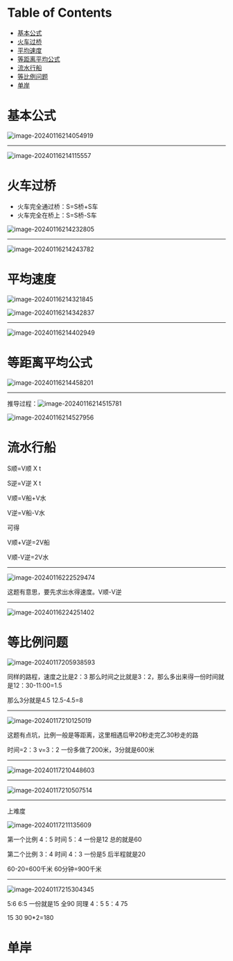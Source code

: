 # Table of Contents

* [基本公式](#基本公式)
* [火车过桥](#火车过桥)
* [平均速度](#平均速度)
* [等距离平均公式](#等距离平均公式)
* [流水行船](#流水行船)
* [等比例问题](#等比例问题)
* [单岸](#单岸)




# 基本公式

![image-20240116214054919](.images/image-20240116214054919.png)

---

![image-20240116214115557](.images/image-20240116214115557.png)

# 火车过桥

+ 火车完全通过桥：S=S桥+S车
+ 火车完全在桥上：S=S桥-S车

![image-20240116214232805](.images/image-20240116214232805.png)

----

![image-20240116214243782](.images/image-20240116214243782.png)

# 平均速度

![image-20240116214321845](.images/image-20240116214321845.png)

![image-20240116214342837](.images/image-20240116214342837.png)

----

![image-20240116214402949](.images/image-20240116214402949.png)

# 等距离平均公式

![image-20240116214458201](.images/image-20240116214458201.png)

----

推导过程：![image-20240116214515781](.images/image-20240116214515781.png)

![image-20240116214527956](.images/image-20240116214527956.png)

# 流水行船

S顺=V顺 X t

S逆=V逆 X t

V顺=V船+V水

V逆=V船-V水

可得  

V顺+V逆=2V船

V顺-V逆=2V水

----

![image-20240116222529474](.images/image-20240116222529474.png)

这题有意思，要先求出水得速度。V顺-V逆

---

![image-20240116224251402](.images/image-20240116224251402.png)

# 等比例问题

![image-20240117205938593](.images/image-20240117205938593.png)

同样的路程，速度之比是2：3 那么时间之比就是3：2，那么多出来得一份时间就是12：30-11:00=1.5

那么3分就是4.5  12.5-4.5=8

---

![image-20240117210125019](.images/image-20240117210125019.png)

这题有点坑，比例一般是等距离，这里相遇后甲20秒走完乙30秒走的路

时间=2：3 v=3：2  一份多做了200米，3分就是600米



---

![image-20240117210448603](.images/image-20240117210448603.png)

---

![image-20240117210507514](.images/image-20240117210507514.png)

---

上难度

![image-20240117211135609](.images/image-20240117211135609.png)

第一个比例 4：5 时间 5：4 一份是12 总的就是60

第二个比例 3：4 时间 4：3 一份是5 后半程就是20 

60-20=600千米 60分钟=900千米

---



![image-20240117215304345](.images/image-20240117215304345.png)

5:6 6:5 一份就是15 全90 同理 4：5 5：4  75

15 30  90*2=180

# 单岸

